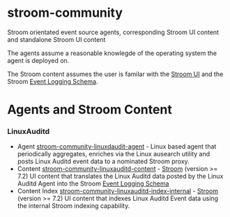 # stroom-community
Stroom orientated event source agents, corresponding Stroom UI content and standalone Stroom UI content

The agents assume a reasonable knowlegde of the operating system the agent is deployed on.

The Stroom content assumes the user is familar with the [Stroom UI](https://github.com/gchq/stroom) and the Stroom [Event Logging Schema](https://github.com/gchq/event-logging-schema).

# Agents and Stroom Content

### **LinuxAuditd**
  * Agent [stroom-community-linuxdaudit-agent](https://github.com/burnalting/stroom-community-linuxauditd-agent) - Linux based agent that periodically aggregates, enriches via the Linux ausearch utility and posts Linux Auditd event data to a nominated Stroom proxy.
  * Content [stroom-community-linuxauditd-content](https://github.com/burnalting/stroom-community-linuxauditd-content) - [Stroom](https://github.com/gchq/stroom)  (version >= 7.2) UI content that translates the Linux Auditd data posted by the Linux Auditd Agent into the Stroom [Event Logging Schema](https://github.com/gchq/event-logging-schema)
  * Content Index [stroom-community-linuxauditd-index-internal](https://github.com/burnalting/stroom-community-linuxauditd-index-internal) - [Stroom](https://github.com/gchq/stroom)  (version >= 7.2) UI content that indexes Linux Auditd Event data using the internal Stroom indexing capability.
